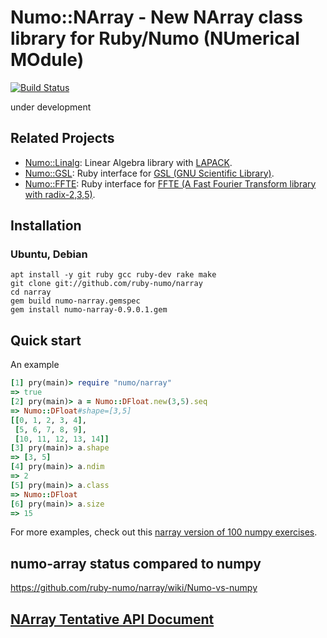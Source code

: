 # Numo::NArray - New NArray class library for Ruby/Numo (NUmerical MOdule)

[![Build Status](https://travis-ci.org/ruby-numo/narray.svg?branch=master)](https://travis-ci.org/ruby-numo/narray)

under development

## Related Projects
* [Numo::Linalg](https://github.com/ruby-numo/linalg): Linear Algebra library with [LAPACK](http://www.netlib.org/lapack/).
* [Numo::GSL](https://github.com/ruby-numo/gsl): Ruby interface for [GSL (GNU Scientific Library)](http://www.gnu.org/software/gsl/).
* [Numo::FFTE](https://github.com/ruby-numo/ffte): Ruby interface for [FFTE (A Fast Fourier Transform library with radix-2,3,5)](http://www.ffte.jp/).

## Installation
### Ubuntu, Debian
```shell
apt install -y git ruby gcc ruby-dev rake make
git clone git://github.com/ruby-numo/narray
cd narray
gem build numo-narray.gemspec
gem install numo-narray-0.9.0.1.gem
```

## Quick start
An example
```ruby
[1] pry(main)> require "numo/narray"
=> true
[2] pry(main)> a = Numo::DFloat.new(3,5).seq
=> Numo::DFloat#shape=[3,5]
[[0, 1, 2, 3, 4],
 [5, 6, 7, 8, 9],
 [10, 11, 12, 13, 14]]
[3] pry(main)> a.shape
=> [3, 5]
[4] pry(main)> a.ndim
=> 2
[5] pry(main)> a.class
=> Numo::DFloat
[6] pry(main)> a.size
=> 15
```
For more examples, check out this [narray version of 100 numpy exercises](https://github.com/ruby-numo/narray/wiki/100-narray-exercises).

## numo-array status compared to numpy

https://github.com/ruby-numo/narray/wiki/Numo-vs-numpy

## [NArray Tentative API Document](http://ruby-numo.github.io/narray/narray/frames.html)
